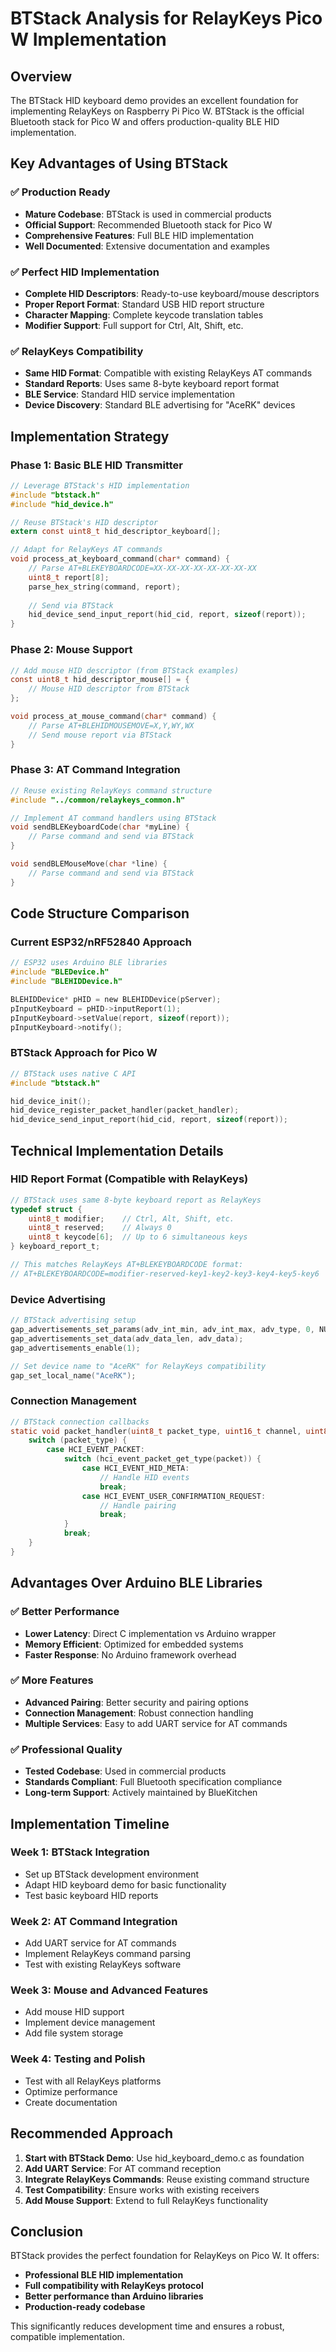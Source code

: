 # BTStack Analysis for RelayKeys Pico W Implementation

## Overview

The BTStack HID keyboard demo provides an excellent foundation for implementing RelayKeys on Raspberry Pi Pico W. BTStack is the official Bluetooth stack for Pico W and offers production-quality BLE HID implementation.

## Key Advantages of Using BTStack

### ✅ **Production Ready**
- **Mature Codebase**: BTStack is used in commercial products
- **Official Support**: Recommended Bluetooth stack for Pico W
- **Comprehensive Features**: Full BLE HID implementation
- **Well Documented**: Extensive documentation and examples

### ✅ **Perfect HID Implementation**
- **Complete HID Descriptors**: Ready-to-use keyboard/mouse descriptors
- **Proper Report Format**: Standard USB HID report structure
- **Character Mapping**: Complete keycode translation tables
- **Modifier Support**: Full support for Ctrl, Alt, Shift, etc.

### ✅ **RelayKeys Compatibility**
- **Same HID Format**: Compatible with existing RelayKeys AT commands
- **Standard Reports**: Uses same 8-byte keyboard report format
- **BLE Service**: Standard HID service implementation
- **Device Discovery**: Standard BLE advertising for "AceRK" devices

## Implementation Strategy

### Phase 1: Basic BLE HID Transmitter
```c
// Leverage BTStack's HID implementation
#include "btstack.h"
#include "hid_device.h"

// Reuse BTStack's HID descriptor
extern const uint8_t hid_descriptor_keyboard[];

// Adapt for RelayKeys AT commands
void process_at_keyboard_command(char* command) {
    // Parse AT+BLEKEYBOARDCODE=XX-XX-XX-XX-XX-XX-XX-XX
    uint8_t report[8];
    parse_hex_string(command, report);
    
    // Send via BTStack
    hid_device_send_input_report(hid_cid, report, sizeof(report));
}
```

### Phase 2: Mouse Support
```c
// Add mouse HID descriptor (from BTStack examples)
const uint8_t hid_descriptor_mouse[] = {
    // Mouse HID descriptor from BTStack
};

void process_at_mouse_command(char* command) {
    // Parse AT+BLEHIDMOUSEMOVE=X,Y,WY,WX
    // Send mouse report via BTStack
}
```

### Phase 3: AT Command Integration
```c
// Reuse existing RelayKeys command structure
#include "../common/relaykeys_common.h"

// Implement AT command handlers using BTStack
void sendBLEKeyboardCode(char *myLine) {
    // Parse command and send via BTStack
}

void sendBLEMouseMove(char *line) {
    // Parse command and send via BTStack
}
```

## Code Structure Comparison

### Current ESP32/nRF52840 Approach
```c
// ESP32 uses Arduino BLE libraries
#include "BLEDevice.h"
#include "BLEHIDDevice.h"

BLEHIDDevice* pHID = new BLEHIDDevice(pServer);
pInputKeyboard = pHID->inputReport(1);
pInputKeyboard->setValue(report, sizeof(report));
pInputKeyboard->notify();
```

### BTStack Approach for Pico W
```c
// BTStack uses native C API
#include "btstack.h"

hid_device_init();
hid_device_register_packet_handler(packet_handler);
hid_device_send_input_report(hid_cid, report, sizeof(report));
```

## Technical Implementation Details

### HID Report Format (Compatible with RelayKeys)
```c
// BTStack uses same 8-byte keyboard report as RelayKeys
typedef struct {
    uint8_t modifier;    // Ctrl, Alt, Shift, etc.
    uint8_t reserved;    // Always 0
    uint8_t keycode[6];  // Up to 6 simultaneous keys
} keyboard_report_t;

// This matches RelayKeys AT+BLEKEYBOARDCODE format:
// AT+BLEKEYBOARDCODE=modifier-reserved-key1-key2-key3-key4-key5-key6
```

### Device Advertising
```c
// BTStack advertising setup
gap_advertisements_set_params(adv_int_min, adv_int_max, adv_type, 0, NULL, 0, NULL);
gap_advertisements_set_data(adv_data_len, adv_data);
gap_advertisements_enable(1);

// Set device name to "AceRK" for RelayKeys compatibility
gap_set_local_name("AceRK");
```

### Connection Management
```c
// BTStack connection callbacks
static void packet_handler(uint8_t packet_type, uint16_t channel, uint8_t *packet, uint16_t size) {
    switch (packet_type) {
        case HCI_EVENT_PACKET:
            switch (hci_event_packet_get_type(packet)) {
                case HCI_EVENT_HID_META:
                    // Handle HID events
                    break;
                case HCI_EVENT_USER_CONFIRMATION_REQUEST:
                    // Handle pairing
                    break;
            }
            break;
    }
}
```

## Advantages Over Arduino BLE Libraries

### ✅ **Better Performance**
- **Lower Latency**: Direct C implementation vs Arduino wrapper
- **Memory Efficient**: Optimized for embedded systems
- **Faster Response**: No Arduino framework overhead

### ✅ **More Features**
- **Advanced Pairing**: Better security and pairing options
- **Connection Management**: Robust connection handling
- **Multiple Services**: Easy to add UART service for AT commands

### ✅ **Professional Quality**
- **Tested Codebase**: Used in commercial products
- **Standards Compliant**: Full Bluetooth specification compliance
- **Long-term Support**: Actively maintained by BlueKitchen

## Implementation Timeline

### Week 1: BTStack Integration
- Set up BTStack development environment
- Adapt HID keyboard demo for basic functionality
- Test basic keyboard HID reports

### Week 2: AT Command Integration
- Add UART service for AT commands
- Implement RelayKeys command parsing
- Test with existing RelayKeys software

### Week 3: Mouse and Advanced Features
- Add mouse HID support
- Implement device management
- Add file system storage

### Week 4: Testing and Polish
- Test with all RelayKeys platforms
- Optimize performance
- Create documentation

## Recommended Approach

1. **Start with BTStack Demo**: Use hid_keyboard_demo.c as foundation
2. **Add UART Service**: For AT command reception
3. **Integrate RelayKeys Commands**: Reuse existing command structure
4. **Test Compatibility**: Ensure works with existing receivers
5. **Add Mouse Support**: Extend to full RelayKeys functionality

## Conclusion

BTStack provides the perfect foundation for RelayKeys on Pico W. It offers:
- **Professional BLE HID implementation**
- **Full compatibility with RelayKeys protocol**
- **Better performance than Arduino libraries**
- **Production-ready codebase**

This significantly reduces development time and ensures a robust, compatible implementation.
